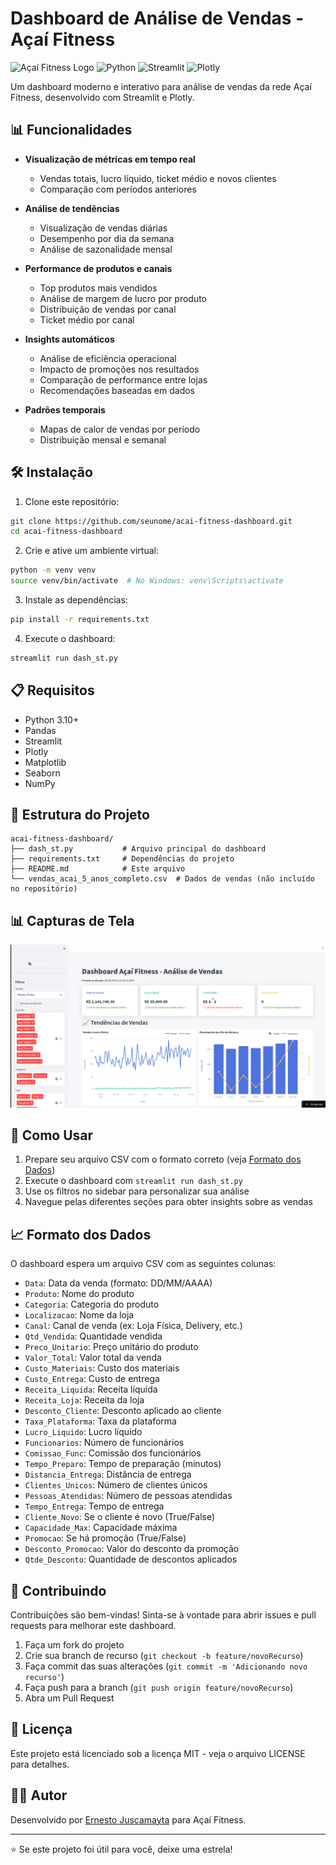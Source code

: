 # Dashboard de Análise de Vendas - Açaí Fitness

![Açaí Fitness Logo](https://img.shields.io/badge/Açaí_Fitness-Dashboard-purple)
![Python](https://img.shields.io/badge/Python-3.10+-blue)
![Streamlit](https://img.shields.io/badge/Streamlit-1.12+-red)
![Plotly](https://img.shields.io/badge/Plotly-5.10+-green)

Um dashboard moderno e interativo para análise de vendas da rede Açaí Fitness, desenvolvido com Streamlit e Plotly.

## 📊 Funcionalidades

- **Visualização de métricas em tempo real**
  - Vendas totais, lucro líquido, ticket médio e novos clientes
  - Comparação com períodos anteriores
  
- **Análise de tendências**
  - Visualização de vendas diárias
  - Desempenho por dia da semana
  - Análise de sazonalidade mensal
  
- **Performance de produtos e canais**
  - Top produtos mais vendidos
  - Análise de margem de lucro por produto
  - Distribuição de vendas por canal
  - Ticket médio por canal
  
- **Insights automáticos**
  - Análise de eficiência operacional
  - Impacto de promoções nos resultados
  - Comparação de performance entre lojas
  - Recomendações baseadas em dados

- **Padrões temporais**
  - Mapas de calor de vendas por período
  - Distribuição mensal e semanal

## 🛠️ Instalação

1. Clone este repositório:
```bash
git clone https://github.com/seunome/acai-fitness-dashboard.git
cd acai-fitness-dashboard
```

2. Crie e ative um ambiente virtual:
```bash
python -m venv venv
source venv/bin/activate  # No Windows: venv\Scripts\activate
```

3. Instale as dependências:
```bash
pip install -r requirements.txt
```

4. Execute o dashboard:
```bash
streamlit run dash_st.py
```

## 📋 Requisitos

- Python 3.10+
- Pandas
- Streamlit
- Plotly
- Matplotlib
- Seaborn
- NumPy

## 📁 Estrutura do Projeto

```
acai-fitness-dashboard/
├── dash_st.py           # Arquivo principal do dashboard
├── requirements.txt     # Dependências do projeto
├── README.md            # Este arquivo
└── vendas_acai_5_anos_completo.csv  # Dados de vendas (não incluído no repositório)
```

## 📊 Capturas de Tela

![Dashboard Preview](image.png)

## 🚀 Como Usar

1. Prepare seu arquivo CSV com o formato correto (veja [Formato dos Dados](#-formato-dos-dados))
2. Execute o dashboard com `streamlit run dash_st.py`
3. Use os filtros no sidebar para personalizar sua análise
4. Navegue pelas diferentes seções para obter insights sobre as vendas

## 📈 Formato dos Dados

O dashboard espera um arquivo CSV com as seguintes colunas:

- `Data`: Data da venda (formato: DD/MM/AAAA)
- `Produto`: Nome do produto
- `Categoria`: Categoria do produto
- `Localizacao`: Nome da loja
- `Canal`: Canal de venda (ex: Loja Física, Delivery, etc.)
- `Qtd_Vendida`: Quantidade vendida
- `Preco_Unitario`: Preço unitário do produto
- `Valor_Total`: Valor total da venda
- `Custo_Materiais`: Custo dos materiais
- `Custo_Entrega`: Custo de entrega
- `Receita_Liquida`: Receita líquida
- `Receita_Loja`: Receita da loja
- `Desconto_Cliente`: Desconto aplicado ao cliente
- `Taxa_Plataforma`: Taxa da plataforma
- `Lucro_Liquido`: Lucro líquido
- `Funcionarios`: Número de funcionários
- `Comissao_Func`: Comissão dos funcionários
- `Tempo_Preparo`: Tempo de preparação (minutos)
- `Distancia_Entrega`: Distância de entrega
- `Clientes_Unicos`: Número de clientes únicos
- `Pessoas_Atendidas`: Número de pessoas atendidas
- `Tempo_Entrega`: Tempo de entrega
- `Cliente_Novo`: Se o cliente é novo (True/False)
- `Capacidade_Max`: Capacidade máxima
- `Promocao`: Se há promoção (True/False)
- `Desconto_Promocao`: Valor do desconto da promoção
- `Qtde_Desconto`: Quantidade de descontos aplicados

## 🤝 Contribuindo

Contribuições são bem-vindas! Sinta-se à vontade para abrir issues e pull requests para melhorar este dashboard.

1. Faça um fork do projeto
2. Crie sua branch de recurso (`git checkout -b feature/novoRecurso`)
3. Faça commit das suas alterações (`git commit -m 'Adicionando novo recurso'`)
4. Faça push para a branch (`git push origin feature/novoRecurso`)
5. Abra um Pull Request

## 📄 Licença

Este projeto está licenciado sob a licença MIT - veja o arquivo LICENSE para detalhes.

## 👨‍💻 Autor

Desenvolvido por [Ernesto Juscamayta](https://www.linkedin.com/in/v-ernesto-a-juscamayta-440298b0) para Açaí Fitness.

---

⭐️ Se este projeto foi útil para você, deixe uma estrela!
